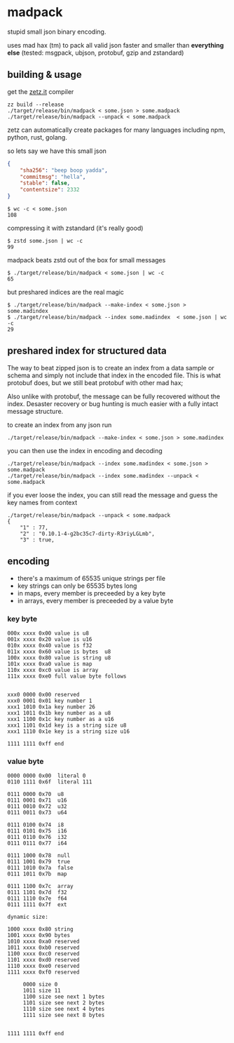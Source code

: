 # madpack

stupid small json binary encoding.

uses mad hax (tm) to pack all valid json faster and smaller than **everything else**
(tested: msgpack, ubjson, protobuf, gzip and zstandard)


## building & usage

get the [zetz.it](https://zetz.it) compiler

    zz build --release
    ./target/release/bin/madpack < some.json > some.madpack
    ./target/release/bin/madpack --unpack < some.madpack

zetz can automatically create packages for many languages including npm, python, rust, golang.


so lets say we have this small json

```json
{
    "sha256": "beep boop yadda",
    "commitmsg": "hella",
    "stable": false,
    "contentsize": 2332
}
```

    $ wc -c < some.json
    108

compressing it with zstandard (it's really good)

    $ zstd some.json | wc -c
    99

madpack beats zstd out of the box for small messages

    $ ./target/release/bin/madpack < some.json | wc -c
    65

but preshared indices are the real magic

    $ ./target/release/bin/madpack --make-index < some.json > some.madindex
    $ ./target/release/bin/madpack --index some.madindex  < some.json | wc -c
    29




## preshared index for structured data

The way to beat zipped json is to create an index from a data sample or schema and simply not include that index in the encoded file.
This is what protobuf does, but we still beat protobuf with other mad hax;

Also unlike with protobuf, the message can be fully recovered without the index.
Desaster recovery or bug hunting is much easier with a fully intact message structure.

to create an index from any json run

    ./target/release/bin/madpack --make-index < some.json > some.madindex


you can then use the index in encoding and decoding

    ./target/release/bin/madpack --index some.madindex < some.json > some.madpack
    ./target/release/bin/madpack --index some.madindex --unpack < some.madpack

if you ever loose the index, you can still read the message and guess the key names from context

    ./target/release/bin/madpack --unpack < some.madpack
    {
        "1" : 77,
        "2" : "0.10.1-4-g2bc35c7-dirty-R3riyLGLmb",
        "3" : true,






## encoding

- there's a maximum of 65535 unique strings per file
- key strings can only be 65535 bytes long
- in maps,   every member is preceeded by a key byte
- in arrays, every member is preceeded by a value byte

### key byte

    000x xxxx 0x00 value is u8
    001x xxxx 0x20 value is u16
    010x xxxx 0x40 value is f32
    011x xxxx 0x60 value is bytes  u8
    100x xxxx 0x80 value is string u8
    101x xxxx 0xa0 value is map
    110x xxxx 0xc0 value is array
    111x xxxx 0xe0 full value byte follows


    xxx0 0000 0x00 reserved
    xxx0 0001 0x01 key number 1
    xxx1 1010 0x1a key number 26
    xxx1 1011 0x1b key number as a u8
    xxx1 1100 0x1c key number as a u16
    xxx1 1101 0x1d key is a string size u8
    xxx1 1110 0x1e key is a string size u16

    1111 1111 0xff end

### value byte

    0000 0000 0x00  literal 0
    0110 1111 0x6f  literal 111

    0111 0000 0x70  u8
    0111 0001 0x71  u16
    0111 0010 0x72  u32
    0111 0011 0x73  u64

    0111 0100 0x74  i8
    0111 0101 0x75  i16
    0111 0110 0x76  i32
    0111 0111 0x77  i64

    0111 1000 0x78  null
    0111 1001 0x79  true
    0111 1010 0x7a  false
    0111 1011 0x7b  map

    0111 1100 0x7c  array
    0111 1101 0x7d  f32
    0111 1110 0x7e  f64
    0111 1111 0x7f  ext

    dynamic size:

    1000 xxxx 0x80 string
    1001 xxxx 0x90 bytes
    1010 xxxx 0xa0 reserved
    1011 xxxx 0xb0 reserved
    1100 xxxx 0xc0 reserved
    1101 xxxx 0xd0 reserved
    1110 xxxx 0xe0 reserved
    1111 xxxx 0xf0 reserved

         0000 size 0
         1011 size 11
         1100 size see next 1 bytes
         1101 size see next 2 bytes
         1110 size see next 4 bytes
         1111 size see next 8 bytes


    1111 1111 0xff end





